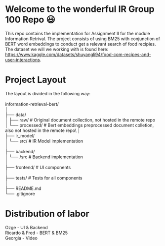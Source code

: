 # Welcome to the wonderful IR Group 100 Repo 😃

This repo contains the implementation for Assignment II for the module Information Retrival.
The project consists of using BM25 with conjunction of BERT word embeddings to conduct get a relevant search of food recipies.
The dataset we will we working with is found here: https://www.kaggle.com/datasets/shuyangli94/food-com-recipes-and-user-interactions.

# Project Layout

The layout is divided in the following way:\
\
information-retrieval-bert/\
│\
├── data/\
│   ├── raw/               # Original document collection, not hosted in the remote repo\
│   └── processed/         # Bert embeddings preprocessed document colletion, also not hosted in the remote repo\ 
│\
├── ir_model/\
│   └── src/               # IR Model implementation\
│\
├── backend/\
│   └── /src               # Backend implementation\
│\
├── frontend/              # UI components\
│\
├── tests/                 # Tests for all components\
│\
├── README.md\
└── .gitignore

# Distribution of labor

Ozge - UI & Backend\
Ricardo & Fred - BERT & BM25\
Georgia - Video